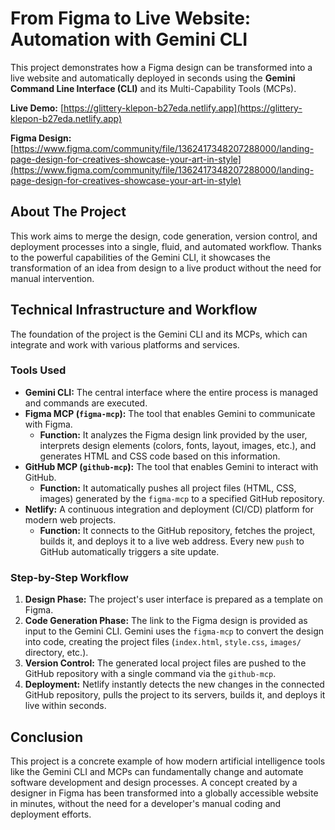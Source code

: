 # From Figma to Live Website: Automation with Gemini CLI

This project demonstrates how a Figma design can be transformed into a live website and automatically deployed in seconds using the **Gemini Command Line Interface (CLI)** and its Multi-Capability Tools (MCPs).

**Live Demo:** [https://glittery-klepon-b27eda.netlify.app](https://glittery-klepon-b27eda.netlify.app)

**Figma Design:** [https://www.figma.com/community/file/1362417348207288000/landing-page-design-for-creatives-showcase-your-art-in-style](https://www.figma.com/community/file/1362417348207288000/landing-page-design-for-creatives-showcase-your-art-in-style)

## About The Project

This work aims to merge the design, code generation, version control, and deployment processes into a single, fluid, and automated workflow. Thanks to the powerful capabilities of the Gemini CLI, it showcases the transformation of an idea from design to a live product without the need for manual intervention.

## Technical Infrastructure and Workflow

The foundation of the project is the Gemini CLI and its MCPs, which can integrate and work with various platforms and services.

### Tools Used

*   **Gemini CLI:** The central interface where the entire process is managed and commands are executed.
*   **Figma MCP (`figma-mcp`):** The tool that enables Gemini to communicate with Figma.
    *   **Function:** It analyzes the Figma design link provided by the user, interprets design elements (colors, fonts, layout, images, etc.), and generates HTML and CSS code based on this information.
*   **GitHub MCP (`github-mcp`):** The tool that enables Gemini to interact with GitHub.
    *   **Function:** It automatically pushes all project files (HTML, CSS, images) generated by the `figma-mcp` to a specified GitHub repository.
*   **Netlify:** A continuous integration and deployment (CI/CD) platform for modern web projects.
    *   **Function:** It connects to the GitHub repository, fetches the project, builds it, and deploys it to a live web address. Every new `push` to GitHub automatically triggers a site update.

### Step-by-Step Workflow

1.  **Design Phase:** The project's user interface is prepared as a template on Figma.
2.  **Code Generation Phase:** The link to the Figma design is provided as input to the Gemini CLI. Gemini uses the `figma-mcp` to convert the design into code, creating the project files (`index.html`, `style.css`, `images/` directory, etc.).
3.  **Version Control:** The generated local project files are pushed to the GitHub repository with a single command via the `github-mcp`.
4.  **Deployment:** Netlify instantly detects the new changes in the connected GitHub repository, pulls the project to its servers, builds it, and deploys it live within seconds.

## Conclusion

This project is a concrete example of how modern artificial intelligence tools like the Gemini CLI and MCPs can fundamentally change and automate software development and design processes. A concept created by a designer in Figma has been transformed into a globally accessible website in minutes, without the need for a developer's manual coding and deployment efforts.